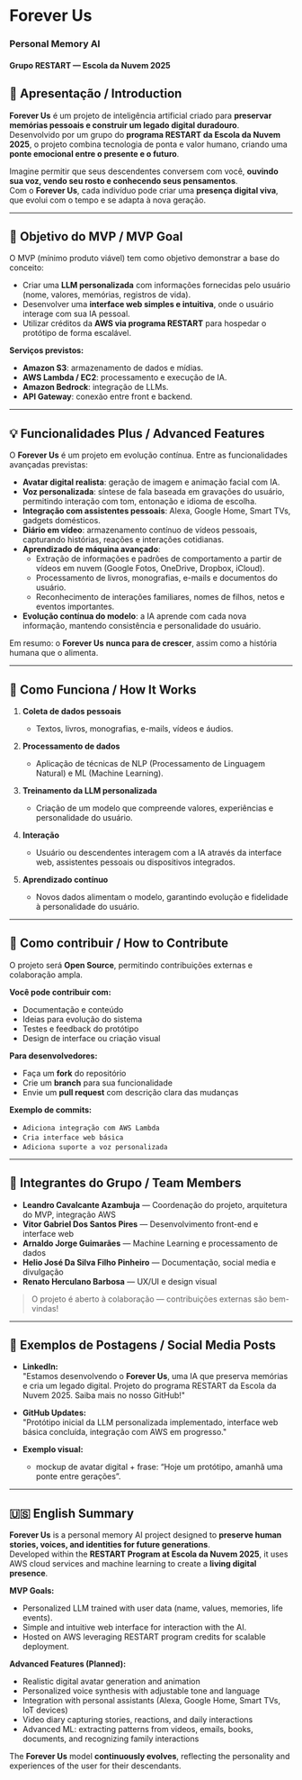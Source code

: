 # Forever Us  
### Personal Memory AI  
#### Grupo RESTART — Escola da Nuvem 2025  

## 🌟 Apresentação / Introduction

**Forever Us** é um projeto de inteligência artificial criado para **preservar memórias pessoais e construir um legado digital duradouro**.  
Desenvolvido por um grupo do **programa RESTART da Escola da Nuvem 2025**, o projeto combina tecnologia de ponta e valor humano, criando uma **ponte emocional entre o presente e o futuro**.  

Imagine permitir que seus descendentes conversem com você, **ouvindo sua voz, vendo seu rosto e conhecendo seus pensamentos**.  
Com o **Forever Us**, cada indivíduo pode criar uma **presença digital viva**, que evolui com o tempo e se adapta à nova geração.

---

## 🎯 Objetivo do MVP / MVP Goal

O MVP (mínimo produto viável) tem como objetivo demonstrar a base do conceito:  

- Criar uma **LLM personalizada** com informações fornecidas pelo usuário (nome, valores, memórias, registros de vida).  
- Desenvolver uma **interface web simples e intuitiva**, onde o usuário interage com sua IA pessoal.  
- Utilizar créditos da **AWS via programa RESTART** para hospedar o protótipo de forma escalável.  

**Serviços previstos:**  
- **Amazon S3**: armazenamento de dados e mídias.  
- **AWS Lambda / EC2**: processamento e execução de IA.  
- **Amazon Bedrock**: integração de LLMs.  
- **API Gateway**: conexão entre front e backend.  

---

## 💡 Funcionalidades Plus / Advanced Features

O **Forever Us** é um projeto em evolução contínua. Entre as funcionalidades avançadas previstas:  

- **Avatar digital realista**: geração de imagem e animação facial com IA.  
- **Voz personalizada**: síntese de fala baseada em gravações do usuário, permitindo interação com tom, entonação e idioma de escolha.  
- **Integração com assistentes pessoais**: Alexa, Google Home, Smart TVs, gadgets domésticos.  
- **Diário em vídeo**: armazenamento contínuo de vídeos pessoais, capturando histórias, reações e interações cotidianas.  
- **Aprendizado de máquina avançado**:  
  - Extração de informações e padrões de comportamento a partir de vídeos em nuvem (Google Fotos, OneDrive, Dropbox, iCloud).  
  - Processamento de livros, monografias, e-mails e documentos do usuário.  
  - Reconhecimento de interações familiares, nomes de filhos, netos e eventos importantes.  
- **Evolução contínua do modelo**: a IA aprende com cada nova informação, mantendo consistência e personalidade do usuário.  

Em resumo: o **Forever Us** **nunca para de crescer**, assim como a história humana que o alimenta.

---

## 🤖 Como Funciona / How It Works

1. **Coleta de dados pessoais**  
   - Textos, livros, monografias, e-mails, vídeos e áudios.  

2. **Processamento de dados**  
   - Aplicação de técnicas de NLP (Processamento de Linguagem Natural) e ML (Machine Learning).  

3. **Treinamento da LLM personalizada**  
   - Criação de um modelo que compreende valores, experiências e personalidade do usuário.  

4. **Interação**  
   - Usuário ou descendentes interagem com a IA através da interface web, assistentes pessoais ou dispositivos integrados.  

5. **Aprendizado contínuo**  
   - Novos dados alimentam o modelo, garantindo evolução e fidelidade à personalidade do usuário.

---

## 🤝 Como contribuir / How to Contribute

O projeto será **Open Source**, permitindo contribuições externas e colaboração ampla.  

**Você pode contribuir com:**  
- Documentação e conteúdo  
- Ideias para evolução do sistema  
- Testes e feedback do protótipo  
- Design de interface ou criação visual  

**Para desenvolvedores:**  
- Faça um **fork** do repositório  
- Crie um **branch** para sua funcionalidade  
- Envie um **pull request** com descrição clara das mudanças  

**Exemplo de commits:**  
- `Adiciona integração com AWS Lambda`  
- `Cria interface web básica`  
- `Adiciona suporte a voz personalizada`  

---

## 👥 Integrantes do Grupo / Team Members

- **Leandro Cavalcante Azambuja** — Coordenação do projeto, arquitetura do MVP, integração AWS  
- **Vitor Gabriel Dos Santos Pires** — Desenvolvimento front-end e interface web  
- **Arnaldo Jorge Guimarães** — Machine Learning e processamento de dados  
- **Helio José Da Silva Filho Pinheiro** — Documentação, social media e divulgação  
- **Renato Herculano Barbosa** — UX/UI e design visual  

> O projeto é aberto à colaboração — contribuições externas são bem-vindas!

---

## 📣 Exemplos de Postagens / Social Media Posts

- **LinkedIn:**  
  "Estamos desenvolvendo o **Forever Us**, uma IA que preserva memórias e cria um legado digital. Projeto do programa RESTART da Escola da Nuvem 2025. Saiba mais no nosso GitHub!"  

- **GitHub Updates:**  
  "Protótipo inicial da LLM personalizada implementado, interface web básica concluída, integração com AWS em progresso."  

- **Exemplo visual:**  
  - mockup de avatar digital + frase: “Hoje um protótipo, amanhã uma ponte entre gerações”.  

---

## 🇺🇸 English Summary

**Forever Us** is a personal memory AI project designed to **preserve human stories, voices, and identities for future generations**.  
Developed within the **RESTART Program at Escola da Nuvem 2025**, it uses AWS cloud services and machine learning to create a **living digital presence**.  

**MVP Goals:**  
- Personalized LLM trained with user data (name, values, memories, life events).  
- Simple and intuitive web interface for interaction with the AI.  
- Hosted on AWS leveraging RESTART program credits for scalable deployment.  

**Advanced Features (Planned):**  
- Realistic digital avatar generation and animation  
- Personalized voice synthesis with adjustable tone and language  
- Integration with personal assistants (Alexa, Google Home, Smart TVs, IoT devices)  
- Video diary capturing stories, reactions, and daily interactions  
- Advanced ML: extracting patterns from videos, emails, books, documents, and recognizing family interactions  

The **Forever Us** model **continuously evolves**, reflecting the personality and experiences of the user for their descendants.

